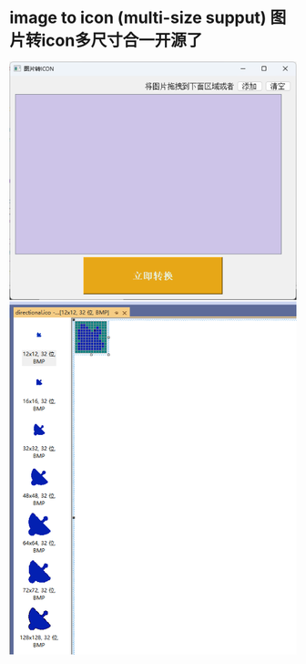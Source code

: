# image to icon (multi-size supput) 图片转icon多尺寸合一开源了

![界面](imgaes/software.png)
![结果](imgaes/result.png)
